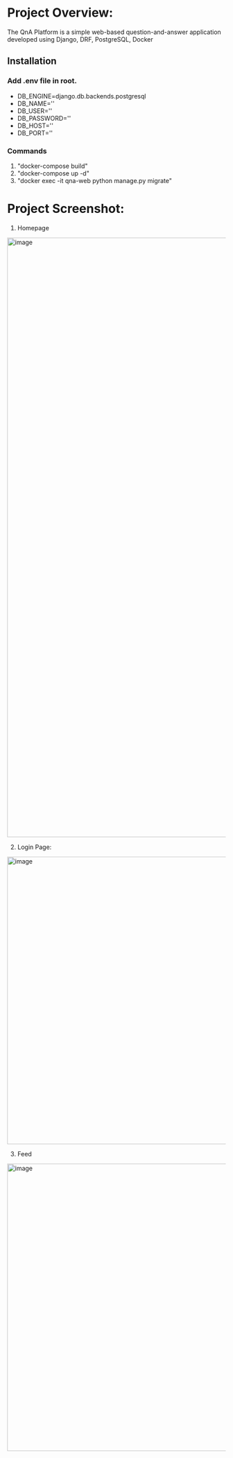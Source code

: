 
# Project Overview:
The QnA Platform is a simple web-based question-and-answer application developed using Django, DRF, PostgreSQL, Docker

## Installation
### Add .env file in root.
- DB_ENGINE=django.db.backends.postgresql
- DB_NAME=''
- DB_USER=''
- DB_PASSWORD=''
- DB_HOST=''
- DB_PORT=''

### Commands 
1. "docker-compose build"
2. "docker-compose up -d"
3. "docker exec -it qna-web python manage.py migrate"

# Project Screenshot:
1. Homepage
<img width="1383" alt="image" src="https://github.com/user-attachments/assets/6f764e91-22e4-4007-8d39-006d4bdfcb4b" />

2. Login Page:
<img width="663" alt="image" src="https://github.com/user-attachments/assets/9470b6d2-b201-4d64-90a9-6d3c950cc58c" />

3. Feed
<img width="663" alt="image" src="https://github.com/user-attachments/assets/b74e6560-5347-4747-8a1e-abb3f7eedec3" />

